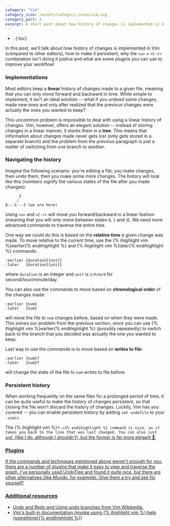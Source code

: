 ```yaml
---
category: "Vim"
category_icon: /assets/category-icons/vim.svg
category_part: 2
excerpt: A short post about how history of changes is implemented in Vim.
---
```


- .
{:toc}

In this post, we'll talk about how history of changes is implemented in Vim (compared to other editors), how to make it persistent, why the `<u>` + `<C-r>` combination isn't doing it justice and what are some plugins you can use to improve your workflow!

### Implementations
Most editors keep a **linear** history of changes made to a given file, meaning that you can only move forward and backward in time. While simple to implement, it isn't an ideal solution -- what if you undoed some changes, made new ones and only after realized that the previous changes were actually the ones you wanted to keep?

This uncommon problem is impossible to deal with using a linear history of changes. Vim, however, offers an elegant solution -- instead of storing changes in a linear manner, it stores them in a **tree**. This means that information about changes made never gets lost (only gets stored in a separate branch) and the problem from the previous paragraph is just a matter of switching from one branch to another.

### Navigating the history
Imagine the following scenario: you're editing a file; you make changes, then undo them, then you make some more changes. The history will look like this (numbers signify the various states of the file after you made changes):

```
      2
     /
0---1---3 (we are here)
```

Using `<u>` and `<C-r>` will move you forward/backward in a linear fashion (meaning that you will only move between states `0`, `1` and `3`). We need more advanced commands to traverse the entire tree.

One way we could do this is based on the **relative time** a given change was made. To move relative to the current time, use the {% ihighlight vim %}earlier{% endihighlight %} and {% ihighlight vim %}later{% endihighlight %} commands:
```vim
:earlier {duration}{unit}
:later   {duration}{unit}
```
where `duration` is an integer and `unit` is `s/h/m/d` for second/hour/minute/day.

You can also use the commands to move based on **chronological order** of the changes made:
```vim
:earlier {num}
:later   {num}
```
will move the file to `num` changes before, based on when they were made. This solves our problem from the previous section, since you can use {% ihighlight vim %}earlier{% endihighlight %} (possibly repeatedly) to switch back to the branch that you decided was actually the one you wanted to keep.

Last way to use the commands is to move based on **writes to file**:
```vim
:earlier {num}f
:later   {num}f
```
will change the state of the file to `num` writes to file before.

### Persistent history
When working frequently on the same files for a prolonged period of time, it can be quite useful to make the history of changes persistent, so that closing the file won't discard the history of changes. Luckily, Vim has you covered -- you can enable persistent history by adding `set undofile` to your `.vimrc`.

The {% ihighlight vim %}<`.>{% endihighlight %} command is nice, as it takes you back to the line that was last changed. You can also just `<u>` and `<C-r>` (like I do, although I shouldn't), but the former is far more elegant 🙂.

### Plugins
If the commands and techniques mentioned above weren't enough for you, there are a number of plugins that make it easy to view and traverse the graph. I've personally used [UndoTree](https://github.com/mbbill/undotree) and found it quite nice, but there are other alternatives (like [Mundo](https://github.com/simnalamburt/vim-mundo), for example). Give them a try and see for yourself!

### Additional resources
- [Undo and Redo](https://vim.fandom.com/wiki/Undo_and_Redo) and [Using undo branches](https://vim.fandom.com/wiki/Using_undo_branches) from Vim Wikipedia.
- Vim's built-in documentation (invoke using {% ihighlight vim %}:help {something}{% endihighlight %})
